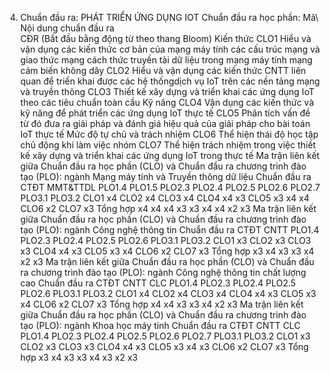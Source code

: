 4. Chuẩn đầu ra: PHÁT TRIỂN ỨNG DỤNG IOT
Chuẩn đầu ra học phần: Mã\ Nội dung chuẩn đầu ra\
CĐR (Bắt đầu bằng động từ theo thang Bloom) Kiến thức
CLO1 Hiểu và vận dụng các kiến thức cơ bản của mạng máy tính các cấu trúc mạng và giao thức mạng cách thức truyền tải dữ liệu trong mạng máy tính mạng cảm biến không dây
CLO2 Hiểu và vận dụng các kiến thức CNTT liên quan để triển khai được các hệ thốngdịch vụ IoT trên các nền tảng mạng và truyền thông
CLO3 Thiết kế xây dựng và triển khai các ứng dụng IoT theo các tiêu chuẩn toàn cầu
Kỹ năng
CLO4 Vận dụng các kiến thức và kỹ năng để phát triển các ứng dụng IoT thực tế
CLO5 Phân tích vấn đề từ đó đưa ra giải pháp và đánh giá hiệu quả của giải pháp cho bài toán IoT thực tế
Mức độ tự chủ và trách nhiệm
CLO6 Thể hiện thái độ học tập chủ động khi làm việc nhóm
CLO7 Thể hiện trách nhiệm trong việc thiết kế xây dựng và triển khai các ứng dụng IoT trong thực tế Ma trận liên kết giữa Chuẩn đầu ra học phần (CLO) và Chuẩn đầu ra
chương trình đào tạo (PLO): ngành Mạng máy tính và Truyền thông dữ
liệu
Chuẩn đầu ra CTĐT MMT&TTDL PLO1.4 PLO1.5 PLO2.3 PLO2.4 PLO2.5 PLO2.6 PLO2.7 PLO3.1 PLO3.2
CLO1 x4
CLO2 x4
CLO3 x4
CLO4 x4 x3
CLO5 x3 x4 x4
CLO6 x2
CLO7 x3
Tổng hợp x4 x4 x4 x3 x3 x4 x4 x2 x3
Ma trận liên kết giữa Chuẩn đầu ra học phần (CLO) và Chuẩn đầu ra
chương trình đào tạo (PLO): ngành Công nghệ thông tin
Chuẩn đầu ra CTĐT CNTT PLO1.4 PLO2.3 PLO2.4 PLO2.5 PLO2.6 PLO3.1 PLO3.2
CLO1 x3
CLO2 x3
CLO3 x3
CLO4 x4 x3
CLO5 x3 x4
CLO6 x2
CLO7 x3
Tổng hợp x3 x4 x3 x3 x4 x2 x3
Ma trận liên kết giữa Chuẩn đầu ra học phần (CLO) và Chuẩn đầu ra
chương trình đào tạo (PLO): ngành Công nghệ thông tin chất lượng cao
Chuẩn đầu ra CTĐT CNTT CLC PLO1.4 PLO2.3 PLO2.4 PLO2.5 PLO2.6 PLO3.1 PLO3.2
CLO1 x4
CLO2 x4
CLO3 x4
CLO4 x4 x3
CLO5 x3 x4
CLO6 x2
CLO7 x3
Tổng hợp x4 x4 x3 x3 x4 x2 x3
Ma trận liên kết giữa Chuẩn đầu ra học phần (CLO) và Chuẩn đầu ra
chương trình đào tạo (PLO): ngành Khoa học máy tính
Chuẩn đầu ra CTĐT CNTT CLC PLO1.4 PLO2.3 PLO2.4 PLO2.5 PLO2.6 PLO2.7 PLO3.1 PLO3.2
CLO1 x3
CLO2 x3
CLO3 x3
CLO4 x4 x3
CLO5 x3 x4 x3
CLO6 x2
CLO7 x3
Tổng hợp x3 x4 x3 x3 x4 x3 x2 x3
